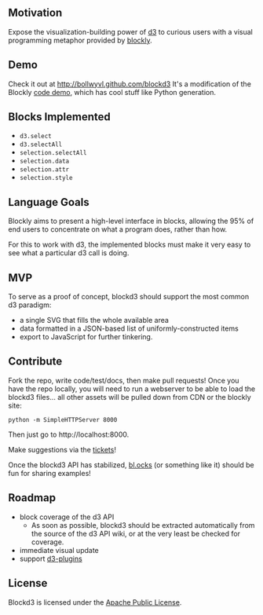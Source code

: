 ## Motivation
Expose the visualization-building power of [d3][] to curious users with a visual
programming metaphor provided by [blockly][].

## Demo
Check it out at http://bollwyvl.github.com/blockd3
It's a modification of the Blockly [code demo][codedemo], which has cool stuff
like Python generation.

## Blocks Implemented
- `d3.select`
- `d3.selectAll`
- `selection.selectAll`
- `selection.data`
- `selection.attr`
- `selection.style`

## Language Goals
Blockly aims to present a high-level interface in blocks, allowing the 95% of 
end users to concentrate on what a program does, rather than how.

For this to work with d3, the implemented blocks must make it very easy to see
what a particular d3 call is doing.

## MVP
To serve as a proof of concept, blockd3 should support the most common d3
paradigm:

 - a single SVG that fills the whole available area
 - data formatted in a JSON-based list of uniformly-constructed items
 - export to JavaScript for further tinkering.

## Contribute
Fork the repo, write code/test/docs, then make pull requests! Once you have the
repo locally, you will need to run a webserver to be able to load the blockd3
files... all other assets will be pulled down from CDN or the blockly site:

    python -m SimpleHTTPServer 8000

Then just go to http://localhost:8000.

Make suggestions via the [tickets][]!

Once the blockd3 API has stabilized, [bl.ocks][] (or something like it) should 
be fun for sharing examples!

## Roadmap
- block coverage of the d3 API
    - As soon as possible, blockd3 should be extracted automatically from the
      source of the d3 API wiki, or at the very least be checked for coverage.
- immediate visual update
- support [d3-plugins][]

## License
Blockd3 is licensed under the [Apache Public License][apl].


[d3]: https://github.com/mbostock/d3
[blockly]: http://code.google.com/p/blockly
[codedemo]: http://blockly-demo.appspot.com/blockly/demos/code
[d3-plugins]: https://github.com/d3/d3-plugins
[tickets]: https://github.com/bollwyvl/blockd3/issues
[bl.ocks]: http://bl.ocks.org/
[apl]: http://www.apache.org/licenses/LICENSE-2.0.html
